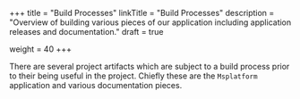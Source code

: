 +++
title = "Build Processes"
linkTitle = "Build Processes"
description = "Overview of building various pieces of our application including application releases and documentation."
draft = true

weight = 40
+++

There are several project artifacts which are subject to a build process prior
to their being useful in the project.  Chiefly these are the `Msplatform`
application and various documentation pieces.